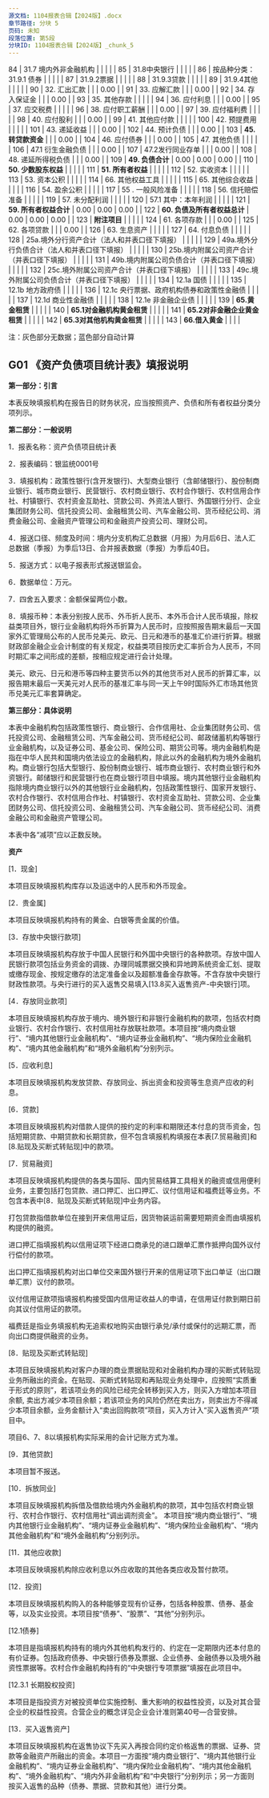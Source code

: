 ```yaml
---
源文档: 1104报表合辑【2024版】.docx
章节路径: 分块 5
页码: 未知
段落位置: 第5段
分块ID: 1104报表合辑【2024版】_chunk_5
---
```


84 | 31.7 境内外非金融机构 |  |  |  |
| 85 | 31.8中央银行 |  |  |  |
| 86 | 按品种分类：31.9.1 债券 |  |  |  |
| 87 | 31.9.2票据 |  |  |  |
| 88 | 31.9.3贷款 |  |  |  |
| 89 | 31.9.4其他 |  |  |  |
| 90 | 32. 汇出汇款 |  |  | 0.00 |
| 91 | 33. 应解汇款 |  |  | 0.00 |
| 92 | 34. 存入保证金 |  |  | 0.00 |
| 93 | 35. 其他存款 |  |  |  |
| 94 | 36. 应付利息 |  |  | 0.00 |
| 95 | 37. 应交税费 |  |  |  |
| 96 | 38. 应付职工薪酬 |  |  | 0.00 |
| 97 | 39. 应付福利费 |  |  |  |
| 98 | 40. 应付股利 |  |  | 0.00 |
| 99 | 41. 其他应付款 |  |  |  |
| 100 | 42. 预提费用 |  |  |  |
| 101 | 43. 递延收益 |  |  | 0.00 |
| 102 | 44. 预计负债 |  |  | 0.00 |
| 103 | **45. 转贷款资金** |  |  | 0.00 |
| 104 | 46. 应付债券 |  |  | 0.00 |
| 105 | 47. 其他负债 |  |  |  |
| 106 | 47.1 衍生金融负债 |  |  | 0.00 |
| 107 | 47.2发行同业存单 |  |  | 0.00 |
| 108 | 48. 递延所得税负债 |  |  | 0.00 |
| 109 | **49. 负债合计** | 0.00 | 0.00 | 0.00 |
| 110 | **50. 少数股东权益** |  |  |  |
| 111 | **51. 所有者权益** | | | |
| 112 | 52. 实收资本 |  |  |  |
| 113 | 53. 资本公积 |  |  |  |
| 114 | 66. 其他权益工具 |  |  |  |
| 115 | 65. 其他综合收益 |  |  |  |
| 116 | 54. 盈余公积 |  |  |  |
| 117 | 55 . 一般风险准备 |  |  |  |
| 118 | 56. 信托赔偿准备 |  |  |  |
| 119 | 57. 未分配利润 |  |  |  |
| 120 | 57.1 其中：本年利润 |  |  |  |
| 121 | **59. 所有者权益合计** | 0.00 | 0.00 | 0.00 |
| 122 | **60. 负债及所有者权益总计** | 0.00 | 0.00 | 0.00 |
| 123 | **附注项目** | | | |
| 124 | 61. 各项存款 |  |  | 0.00 |
| 125 | 62. 各项贷款 |  |  | 0.00 |
| 126 | 63. 生息资产 |  |  |  |
| 127 | 64. 付息负债 |  |  |  |
| 128 | 25a.境外分行资产合计（法人和并表口径下填报） |  |  |  |
| 129 | 49a.境外分行负债合计（法人和并表口径下填报） |  |  |  |
| 130 | 25b.境内附属公司资产合计（并表口径下填报） |  |  |  |
| 131 | 49b.境内附属公司负债合计（并表口径下填报） |  |  |  |
| 132 | 25c.境外附属公司资产合计（并表口径下填报） |  |  |  |
| 133 | 49c.境外附属公司负债合计（并表口径下填报） |  |  |  |
| 134 | 12.1a 国债 |  |  |  |
| 135 | 12.1b 地方政府债 |  |  |  |
| 136 | 12.1c 央行票据、政府机构债券和政策性金融债 |  |  |  |
| 137 | 12.1d 商业性金融债 |  |  |  |
| 138 | 12.1e 非金融企业债 |  |  |  |
| 139 | **65.黄金租赁** |  |  |  |
| 140 | **65.1对金融机构黄金租赁** |  |  |  |
| 141 | **65.2对非金融企业黄金租赁** |  |  |  |
| 142 | **65.3对其他机构黄金租赁** |  |  |  |
| 143 | **66.借入黄金** |  |  |  |

注：灰色部分无数据；蓝色部分自动计算

## G01 《资产负债项目统计表》填报说明

**第一部分：引言**

本表反映填报机构在报告日的财务状况，应当按照资产、负债和所有者权益分类分项列示。

**第二部分：一般说明**

1．报表名称：资产负债项目统计表

2．报表编码：银监统0001号

3．填报机构：政策性银行(含开发银行)、大型商业银行（含邮储银行）、股份制商业银行、城市商业银行、民营银行、农村商业银行、农村合作银行、农村信用合作社、村镇银行、农村资金互助社、贷款公司、外资法人银行、外国银行分行、企业集团财务公司、信托投资公司、金融租赁公司、汽车金融公司、货币经纪公司、消费金融公司、金融资产管理公司和金融资产投资公司、理财公司。

4．报送口径、频度及时间：境内分支机构汇总数据（月报）为月后6日、法人汇总数据（季报）为季后13日、合并报表数据（季报）为季后40日。

5．报送方式：以电子报表形式报送银监会。

6．数据单位：万元。

7．四舍五入要求：金额保留两位小数。

8．填报币种：本表分别按人民币、外币折人民币、本外币合计人民币填报，除权益类项目外，银行业金融机构将外币折算为人民币时，应按照报告期末最后一天国家外汇管理局公布的人民币兑美元、欧元、日元和港币的基准汇价进行折算。根据财政部金融企业会计制度的有关规定，权益类项目按历史汇率折合为人民币，不同时期汇率之间形成的差额，按相应规定进行会计处理。

美元、欧元、日元和港币等四种主要货币以外的其他货币对人民币的折算汇率，以报告期末最后一天美元对人民币的基准汇率与同一天上午9时国际外汇市场其他货币兑美元汇率套算确定。

**第三部分：具体说明**

本表中金融机构包括政策性银行、商业银行、合作信用社、企业集团财务公司、信托投资公司、金融租赁公司、汽车金融公司、货币经纪公司、邮政储蓄机构等银行业金融机构，以及证券公司、基金公司、保险公司、期货公司等。境内金融机构是指在中华人民共和国境内依法设立的金融机构，除此以外的金融机构为境外金融机构。商业银行包括大型银行、股份制商业银行、城市商业银行、农村商业银行和外资银行。邮储银行和民营银行也在商业银行项目中填报。境内其他银行业金融机构指除境内商业银行以外的其他银行业金融机构，包括政策性银行、国家开发银行、农村合作银行、农村信用合作社、村镇银行、农村资金互助社、贷款公司、企业集团财务公司、信托投资公司、金融租赁公司、汽车金融公司、货币经纪公司、消费金融公司和金融资产管理公司。

本表中各“减项”应以正数反映。

**资产**

[1．现金]

本项目反映填报机构库存以及运送中的人民币和外币现金。

[2．贵金属]

本项目反映填报机构持有的黄金、白银等贵金属的价值。

[3．存放中央银行款项]

本项目反映填报机构存放于中国人民银行和外国中央银行的各种款项。存放中国人民银行款项包括业务资金的调拨、办理同城票据交换和异地跨系统资金汇划、提取或缴存现金、按规定缴存的法定准备金以及超额准备金存款等。不含存放中央银行财政性款项。与央行进行的买入返售交易填入[13.8买入返售资产-中央银行]项。

[4．存放同业款项]

本项目反映填报机构存放于境内、境外银行和非银行金融机构的款项，包括农村商业银行、农村合作银行、农村信用社存放联社款项。本项目按“境内商业银行”、“境内其他银行业金融机构”、“境内证券业金融机构”、“境内保险业金融机构”、“境内其他金融机构”和“境外金融机构”分别列示。

[5．应收利息]

本项目反映填报机构发放贷款、存放同业、拆出资金和投资等生息资产应收的利息。

[6．贷款]

本项目反映填报机构对借款人提供的按约定的利率和期限还本付息的货币资金，包括短期贷款、中期贷款和长期贷款，但不包含填报机构填报在本表[7.贸易融资]和[8.贴现及买断式转贴现]中的款项。

[7．贸易融资]

本项目反映填报机构提供的各类与国际、国内贸易结算工具相关的融资或信用便利业务，主要包括打包贷款、进口押汇、出口押汇、议付信用证和福费廷等业务。不包含本表中[8．贴现及买断式转贴现]中业务内容。

打包贷款指借款单位在接到开来信用证后，因货物装运前需要短期资金而由填报机构提供的融资。

进口押汇指填报机构以信用证项下经进口商承兑的进口跟单汇票作抵押向国外议付行偿付的款项。

出口押汇指填报机构对出口单位交来国外银行开来的信用证项下出口单证（出口跟单汇票）议付的款项。

议付信用证款项指填报机构接受国内信用证收益人的申请，在信用证付款到期日前向其议付信用证的款项。

福费廷是指业务填报机构无追索权地购买由银行承兑/承付或保付的远期汇票，而向出口商提供融资的业务。

[8．贴现及买断式转贴现]

本项目反映填报机构对客户办理的商业票据贴现和对金融机构办理的买断式转贴现业务所融出的资金。在贴现、买断式转贴现和再贴现业务处理中，应按照“实质重于形式的原则”，若该项业务的风险已经完全转移到买入方，则买入方增加本项目余额, 卖出方减少本项目余额；若该项业务的风险仍然在卖出方，则卖出方不得减少本项目余额，业务金额计入“卖出回购款项”项目，买入方计入“买入返售资产”项目中。

项目6、7、8以填报机构实际采用的会计记账方式为准。

[9．其他贷款]

本项目暂不报送。

[10．拆放同业]

本项目反映填报机构拆借及借款给境内外金融机构的款项，其中包括农村商业银行、农村合作银行、农村信用社“调出调剂资金”。 本项目按“境内商业银行”、“境内其他银行业金融机构”、“境内证券业金融机构”、“境内保险业金融机构”、“境内其他金融机构”和“境外金融机构”分别列示。

[11．其他应收款]

本项目反映填报机构除应收利息以外应收取的其他各类应收及暂付款项。

[12．投资]

本项目反映填报机构购入的各种能够变现有价证券，包括各种股票、债券、基金等，以及实业投资。本项目按“债券”、“股票”、“其他”分别列示。

[12.1债券]

本项目是指填报机构持有的境内外其他机构发行的、约定在一定期限内还本付息的有价证券。包括政府债券、中央银行债券及票据、企业债券、金融债券以及境外融资性票据等。农村合作金融机构持有的“中央银行专项票据”填报在此项目中。

[12.3.1 长期股权投资]

本项目是指投资方对被投资单位实施控制、重大影响的权益性投资，以及对其合营企业的权益性投资。合营企业的概念详见企业会计准则第40号—合营安排。

[13．买入返售资产]

本项目反映填报机构在返售协议下先买入再按合同约定价格返售的票据、证券、贷款等金融资产所融出的资金。本项目一方面按“境内商业银行”、“境内其他银行业金融机构”、“境内证券业金融机构”、“境内保险业金融机构”、“境内其他金融机构”、“境外金融机构”、“境内外非金融机构”和“中央银行”分别列示；另一方面则按买入返售的品种（债券、票据、贷款和其他）进行分类。